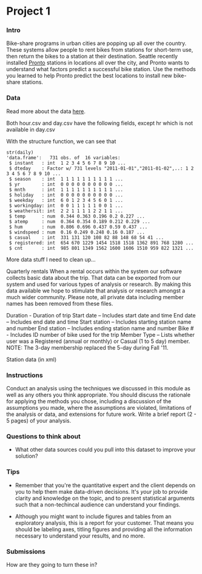 # Project 1

### Intro 

Bike-share programs in urban cities are popping up all over the country. These systems allow people to rent bikes from stations for short-term use, then return the bikes to a station at their destination. Seattle recently installed [Pronto](https://www.prontocycleshare.com/) stations in locations all over the city, and Pronto wants to understand what factors predict a successful bike station. Use the methods you learned to help Pronto predict the best locations to install new bike-share stations.

### Data 

Read more about the data [here](https://archive.ics.uci.edu/ml/datasets/Bike+Sharing+Dataset).

Both hour.csv and day.csv have the following fields, except hr which is not available in day.csv 

With the structure function, we can see that 

```{r}
str(daily)
'data.frame':	731 obs. of  16 variables:
 $ instant   : int  1 2 3 4 5 6 7 8 9 10 ...
 $ dteday    : Factor w/ 731 levels "2011-01-01","2011-01-02",..: 1 2 3 4 5 6 7 8 9 10 ...
 $ season    : int  1 1 1 1 1 1 1 1 1 1 ...
 $ yr        : int  0 0 0 0 0 0 0 0 0 0 ...
 $ mnth      : int  1 1 1 1 1 1 1 1 1 1 ...
 $ holiday   : int  0 0 0 0 0 0 0 0 0 0 ...
 $ weekday   : int  6 0 1 2 3 4 5 6 0 1 ...
 $ workingday: int  0 0 1 1 1 1 1 0 0 1 ...
 $ weathersit: int  2 2 1 1 1 1 2 2 1 1 ...
 $ temp      : num  0.344 0.363 0.196 0.2 0.227 ...
 $ atemp     : num  0.364 0.354 0.189 0.212 0.229 ...
 $ hum       : num  0.806 0.696 0.437 0.59 0.437 ...
 $ windspeed : num  0.16 0.249 0.248 0.16 0.187 ...
 $ casual    : int  331 131 120 108 82 88 148 68 54 41 ...
 $ registered: int  654 670 1229 1454 1518 1518 1362 891 768 1280 ...
 $ cnt       : int  985 801 1349 1562 1600 1606 1510 959 822 1321 ...
```

More data stuff I need to clean up...

Quarterly rentals
When a rental occurs within the system our software collects basic data about the trip. That data can be exported from our system and used for various types of analysis or research. By making this data available we hope to stimulate that analysis or research amongst a much wider community. Please note, all private data including member names has been removed from these files.

Duration - Duration of trip
Start date – Includes start date and time
End date – Includes end date and time
Start station – Includes starting station name and number
End station – Includes ending station name and number
Bike # - Includes ID number of bike used for the trip
Member Type – Lists whether user was a Registered (annual or monthly) or Casual (1 to 5 day) member. NOTE: The 3-day membership replaced the 5-day during Fall '11.

Station data (in xml)

### Instructions

Conduct an analysis using the techniques we discussed in this module as well as any others you think appropriate. You should discuss the rationale for applying the methods you chose, including a discussion of the assumptions you made, where the assumptions are violated, limitations of the analysis or data, and extensions for future work. Write a brief report (2 - 5 pages) of your analysis.

### Questions to think about

* What other data sources could you pull into this dataset to improve your solution?

### Tips

* Remember that you're the quantitative expert and the client depends on you to help them make data-driven decisions.  It's *your* job to provide clarity and knowledge on the topic, and to present statistical arguments such that a non-techincal audience can understand your findings. 

* Although you might want to include figures and tables from an exploratory analysis, this is a report for your customer.  That means you should be labeling axes, titling figures and providing all the information necessary to understand your results, and no more.

### Submissions

How are they going to turn these in?
